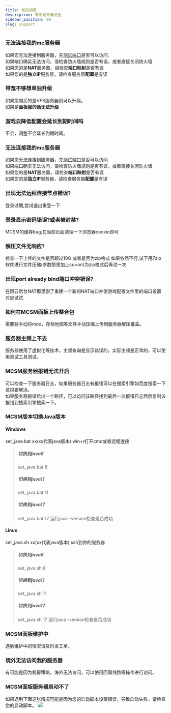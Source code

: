 ```yaml
---
title: 常见问题
description: 有问题先看这里
sidebar_position: 99
slug: support
---
```




### 无法连接我的mc服务器

如果您无法连接到服务器，先[测试端口](https://www.itdog.cn/batch_tcping/)是否可以访问.<br/>
如果端口确实无法访问，请检查防火墙规则是否有误，或者直接关闭防火墙<br/>
如果您的是**NAT**服务器，请检查**端口映射**是否有误<br/>
如果您的是**独立IP**服务器，请检查服务器**配置**是有误<br/>


### 带宽不够想单独升级
如果您购买的是VPS服务器则可以升级。<br/>
如果是**面板服的话无法升级**


### 游戏云降低配置会延长到期时间吗
不会，调整不会延长到期时间。


### 无法连接我的mc服务器
如果您无法连接到服务器，先[测试端口](https://www.itdog.cn/batch_tcping/)是否可以访问.<br/>
如果端口确实无法访问，请检查防火墙规则是否有误，或者直接关闭防火墙<br/>
如果您的是**NAT**服务器，请检查**端口映射**是否有误<br/>
如果您的是**独立IP**服务器，请检查服务器**配置**是有误<br/>


### 出现无法远程连接节点错误?
登录过期,尝试退出重登一下

### 登录显示密码错误?或者被封禁?
MCSM的缓存bug,在当前页面清理一下浏览器cookie即可

### 解压文件无响应?
检查一下上传的文件是否超过10G
或者是否为zip格式
如果依然不行,试下用7zip软件进行文件压缩(参数那里加上cu=on)为zip格式后再试一次

### 出现port already bind端口冲突错误?
在雨云后台NAT那里删了重建一个新的NAT端口并使游戏配置文件里的端口设置对应试试

### 如何在MCSM面板上传整合包
需要将手动将mod，存档地图等文件手动压缩上传到服务器解压覆盖。

### 服务器主频上不去
服务器使用了虚拟化等技术，主频查询是显示错误的，实际主频是正常的，可以使用测试工具测试。

### MCSM服务器报错无法开启
可以检查一下服务器日志，如果服务器日志有报错可以在搜索引擎如百度搜索一下该报错解决。<br/>
如果服务器报错给出一个路径，可以访问该路径找到最后一次报错日志然后复制该报错到搜索引擎搜索一下。

### MCSM版本切换Java版本

#### Windows
set_java.bat xx(xx代表java版本)
win+r打开cmd或者远程连接

> ##### 切换到java8
> set_java.bat 8
> ##### 切换到java11
> set_java.bat 11
> ##### 切换到java17
> set_java.bat 17
> 运行java -version检查是否成功

#### Linux
set_java.sh xx(xx代表java版本)
ssh到你的服务器

> ##### 切换到java8
> set_java.sh 8
> ##### 切换到java11
> set_java.sh 11
> ##### 切换到java17
> set_java.sh 17
> 运行java -version检查是否成功

### MCSM面板维护中
遇到维护中的情况请及时发工单。

### 境外无法访问我的服务器
有可能是因为机房策略，海外无法访问，可以使用回国线路等操作进行访问。

### MCSM面板服务器启动不了
如果遇到下面这张情况可能是因为您的启动脚本设置错误，导致启动失败，请检查您的启动脚本。
![](https://cn-sy1.rains3.com/rainyun-assets/pic/2024/01/20240119114332_16a1fd4b730e9dbcab4729ee9a9291da.png)
